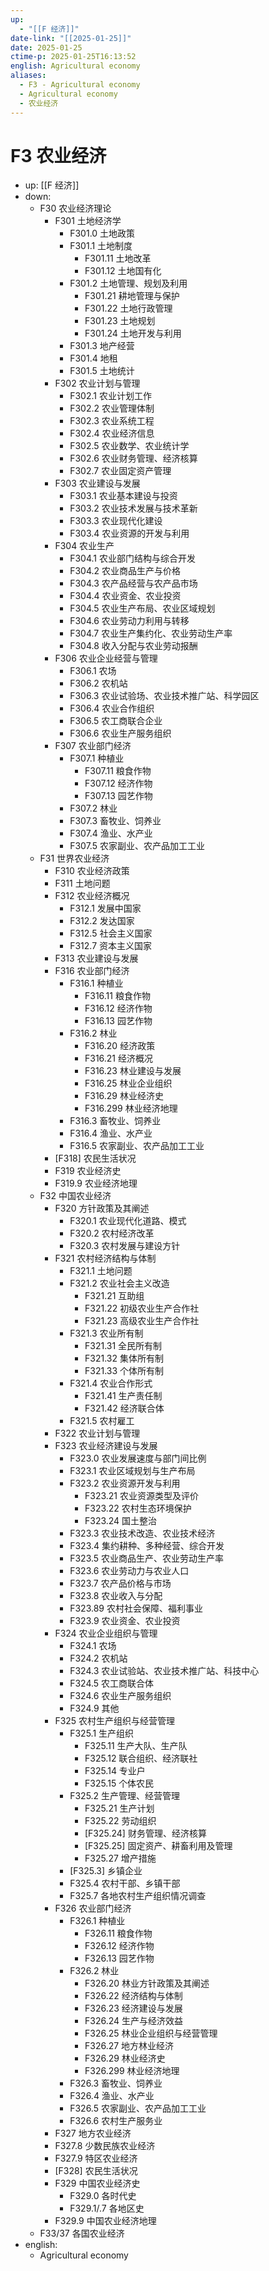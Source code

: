 ```yaml
---
up:
  - "[[F 经济]]"
date-link: "[[2025-01-25]]"
date: 2025-01-25
ctime-p: 2025-01-25T16:13:52
english: Agricultural economy
aliases:
  - F3 - Agricultural economy
  - Agricultural economy
  - 农业经济
---
```


# F3 农业经济

- up: [[F 经济]]
- down:
	- F30 农业经济理论
		- F301 土地经济学
			- F301.0 土地政策
			- F301.1 土地制度
				- F301.11 土地改革
				- F301.12 土地国有化
			- F301.2 土地管理、规划及利用
				- F301.21 耕地管理与保护
				- F301.22 土地行政管理
				- F301.23 土地规划
				- F301.24 土地开发与利用
			- F301.3 地产经营
			- F301.4 地租
			- F301.5 土地统计
		- F302 农业计划与管理
			- F302.1 农业计划工作
			- F302.2 农业管理体制
			- F302.3 农业系统工程
			- F302.4 农业经济信息
			- F302.5 农业数学、农业统计学
			- F302.6 农业财务管理、经济核算
			- F302.7 农业固定资产管理
		- F303 农业建设与发展
			- F303.1 农业基本建设与投资
			- F303.2 农业技术发展与技术革新
			- F303.3 农业现代化建设
			- F303.4 农业资源的开发与利用
		- F304 农业生产
			- F304.1 农业部门结构与综合开发
			- F304.2 农业商品生产与价格
			- F304.3 农产品经营与农产品市场
			- F304.4 农业资金、农业投资
			- F304.5 农业生产布局、农业区域规划
			- F304.6 农业劳动力利用与转移
			- F304.7 农业生产集约化、农业劳动生产率
			- F304.8 收入分配与农业劳动报酬
		- F306 农业企业经营与管理
			- F306.1 农场
			- F306.2 农机站
			- F306.3 农业试验场、农业技术推广站、科学园区
			- F306.4 农业合作组织
			- F306.5 农工商联合企业
			- F306.6 农业生产服务组织
		- F307 农业部门经济
			- F307.1 种植业
				- F307.11 粮食作物
				- F307.12 经济作物
				- F307.13 园艺作物
			- F307.2 林业
			- F307.3 畜牧业、饲养业
			- F307.4 渔业、水产业
			- F307.5 农家副业、农产品加工工业
	- F31 世界农业经济
		- F310 农业经济政策
		- F311 土地问题
		- F312 农业经济概况
			- F312.1 发展中国家
			- F312.2 发达国家
			- F312.5 社会主义国家
			- F312.7 资本主义国家
		- F313 农业建设与发展
		- F316 农业部门经济
			- F316.1 种植业
				- F316.11 粮食作物
				- F316.12 经济作物
				- F316.13 园艺作物
			- F316.2 林业
				- F316.20 经济政策
				- F316.21 经济概况
				- F316.23 林业建设与发展
				- F316.25 林业企业组织
				- F316.29 林业经济史
				- F316.299 林业经济地理
			- F316.3 畜牧业、饲养业
			- F316.4 渔业、水产业
			- F316.5 农家副业、农产品加工工业
		- [F318] 农民生活状况
		- F319 农业经济史
		- F319.9 农业经济地理
	- F32 中国农业经济
		- F320 方针政策及其阐述
			- F320.1 农业现代化道路、模式
			- F320.2 农村经济改革
			- F320.3 农村发展与建设方针
		- F321 农村经济结构与体制
			- F321.1 土地问题
			- F321.2 农业社会主义改造
				- F321.21 互助组
				- F321.22 初级农业生产合作社
				- F321.23 高级农业生产合作社
			- F321.3 农业所有制
				- F321.31 全民所有制
				- F321.32 集体所有制
				- F321.33 个体所有制
			- F321.4 农业合作形式
				- F321.41 生产责任制
				- F321.42 经济联合体
			- F321.5 农村雇工
		- F322 农业计划与管理
		- F323 农业经济建设与发展
			- F323.0 农业发展速度与部门间比例
			- F323.1 农业区域规划与生产布局
			- F323.2 农业资源开发与利用
				- F323.21 农业资源类型及评价
				- F323.22 农村生态环境保护
				- F323.24 国土整治
			- F323.3 农业技术改造、农业技术经济
			- F323.4 集约耕种、多种经营、综合开发
			- F323.5 农业商品生产、农业劳动生产率
			- F323.6 农业劳动力与农业人口
			- F323.7 农产品价格与市场
			- F323.8 农业收入与分配
			- F323.89 农村社会保障、福利事业
			- F323.9 农业资金、农业投资
		- F324 农业企业组织与管理
			- F324.1 农场
			- F324.2 农机站
			- F324.3 农业试验站、农业技术推广站、科技中心
			- F324.5 农工商联合体
			- F324.6 农业生产服务组织
			- F324.9 其他
		- F325 农村生产组织与经营管理
			- F325.1 生产组织
				- F325.11 生产大队、生产队
				- F325.12 联合组织、经济联社
				- F325.14 专业户
				- F325.15 个体农民
			- F325.2 生产管理、经营管理
				- F325.21 生产计划
				- F325.22 劳动组织
				- [F325.24] 财务管理、经济核算
				- [F325.25] 固定资产、耕畜利用及管理
				- F325.27 增产措施
			- [F325.3] 乡镇企业
			- F325.4 农村干部、乡镇干部
			- F325.7 各地农村生产组织情况调查
		- F326 农业部门经济
			- F326.1 种植业
				- F326.11 粮食作物
				- F326.12 经济作物
				- F326.13 园艺作物
			- F326.2 林业
				- F326.20 林业方针政策及其阐述
				- F326.22 经济结构与体制
				- F326.23 经济建设与发展
				- F326.24 生产与经济效益
				- F326.25 林业企业组织与经营管理
				- F326.27 地方林业经济
				- F326.29 林业经济史
				- F326.299 林业经济地理
			- F326.3 畜牧业、饲养业
			- F326.4 渔业、水产业
			- F326.5 农家副业、农产品加工工业
			- F326.6 农村生产服务业
		- F327 地方农业经济
		- F327.8 少数民族农业经济
		- F327.9 特区农业经济
		- [F328] 农民生活状况
		- F329 中国农业经济史
			- F329.0 各时代史
			- F329.1/.7 各地区史
		- F329.9 中国农业经济地理
	- F33/37 各国农业经济
- english:
	- Agricultural economy
